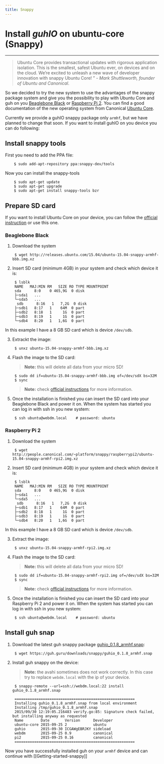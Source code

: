 ```yaml
---
title: Snappy
---
```


# Install *guhIO* on ubuntu-core (Snappy)
--------------------------------------------

> Ubuntu Core provides transactional updates with rigorous application isolation. This is the smallest, safest Ubuntu ever, on devices and on the cloud. We’re excited to unleash a new wave of developer innovation with snappy Ubuntu Core! ” - *Mark Shuttleworth, founder of Ubuntu and Canonical*.

So we decided to try the new system to use the advantages of the snappy package system and give you the possibility to play with Ubuntu Core and guh on you [Beaglebone Black](http://beagleboard.org/BLACK) or [Raspberry Pi 2](https://www.raspberrypi.org/products/raspberry-pi-2-model-b/). You can find a good documentation of the new operating system from Canonical [Ubuntu Core](https://developer.ubuntu.com/en/snappy/04.snappy.md).

Currently we provide a guhIO snappy package only `armhf`, but we have planned to change that soon. If you want to install guhIO on you device you can do following: 

## Install snappy tools

First you need to add the PPA file:

        $ sudo add-apt-repository ppa:snappy-dev/tools

Now you can install the snappy-tools

        $ sudo apt-get update
        $ sudo apt-get upgrade
        $ sudo apt-get install snappy-tools bzr

## Prepare SD card

If you want to install Ubuntu Core on your device, you can follow the [official instruction](https://developer.ubuntu.com/en/snappy/start/04.snappy.md#try-beaglebone) or use this one.

### Beaglebone Black

1. Download the system

        $ wget http://releases.ubuntu.com/15.04/ubuntu-15.04-snappy-armhf-bbb.img.xz
 
2. Insert SD card (minimum 4GB) in your system and check which device it is:

        $ lsblk
        NAME   MAJ:MIN RM   SIZE RO TYPE MOUNTPOINT
        sda      8:0    0 465,9G  0 disk 
        ├─sda1   ...
        └─sda5   ...
         sdb      8:16   1   7,2G  0 disk 
        ├─sdb1   8:17   1    64M  0 part 
        ├─sdb2   8:18   1     1G  0 part 
        ├─sdb3   8:19   1     1G  0 part 
        └─sdb4   8:20   1   1,6G  0 part 

In this example I have a 8 GB SD card which is device `/dev/sdb`.

3. Extrackt the image:

        $ unxz ubuntu-15.04-snappy-armhf-bbb.img.xz

4. Flash the image to the SD card:
    > **Note:** this will delete all data from your micro SD!    

        $ sudo dd if=ubuntu-15.04-snappy-armhf-bbb.img of=/dev/sdX bs=32M
        $ sync

    > **Note:** check [official instructions](https://developer.ubuntu.com/en/snappy/start/04.snappy.md#try-beaglebone) for more information.

5. Once the installation is finished you can insert the SD card into your Beaglebone Black and power it on. When the system has started you can log in with ssh in you new system:

        $ ssh ubuntu@webdm.local	# password: ubuntu


### Raspberry Pi 2

1. Download the system

        $ wget http://people.canonical.com/~platform/snappy/raspberrypi2/ubuntu-15.04-snappy-armhf-rpi2.img.xz
 
2. Insert SD card (minimum 4GB) in your system and check which device it is:

        $ lsblk
        NAME   MAJ:MIN RM   SIZE RO TYPE MOUNTPOINT
        sda      8:0    0 465,9G  0 disk 
        ├─sda1   ...
        └─sda5   ...
         sdb      8:16   1   7,2G  0 disk 
        ├─sdb1   8:17   1    64M  0 part 
        ├─sdb2   8:18   1     1G  0 part 
        ├─sdb3   8:19   1     1G  0 part 
        └─sdb4   8:20   1   1,6G  0 part 

In this example I have a 8 GB SD card which is device `/dev/sdb`.

3. Extract the image:

        $ unxz ubuntu-15.04-snappy-armhf-rpi2.img.xz

4. Flash the image to the SD card:
    > **Note:** this will delete all data from your micro SD!    

        $ sudo dd if=ubuntu-15.04-snappy-armhf-rpi2.img of=/dev/sdX bs=32M
        $ sync

    > **Note:** check [official instructions](https://developer.ubuntu.com/en/snappy/start/04.snappy.md#snappy-raspi2) for more information.

5. Once the installation is finished you can insert the SD card into your Raspberry Pi 2 and power it on. When the system has started you can log in with ssh in you new system:

        $ ssh ubuntu@webdm.local	# password: ubuntu


## Install guh snap

1. Download the latest guh snappy package [guhio_0.1.8_armhf.snap](https://guh.guru/downloads/snappy/guhio_0.1.8_armhf.snap):

        $ wget https://guh.guru/downloads/snappy/guhio_0.1.8_armhf.snap

2. Install guh snappy on the device:

    > **Note:** the avahi sometimes does not work correctly. In this case try to replace `webdm.local` with the ip of your device.

        $ snappy-remote --url=ssh://webdm.local:22 install guhio_0.1.8_armhf.snap

        =======================================================
        Installing guhio_0.1.8_armhf.snap from local environment
        Installing /tmp/guhio_0.1.8_armhf.snap
        2015/09/30 12:19:05.216483 verify.go:85: Signature check failed, but installing anyway as requested
        Name        Date       Version      Developer 
        ubuntu-core 2015-09-25 2            ubuntu    
        guhio       2015-09-30 ICGAWgEBRJKY sideload  
        webdm       2015-09-25 0.9          canonical 
        pi2         2015-09-25 0.16         canonical
        =======================================================


Now you have successfully installed guh on your `armhf` device and can continue with [[Getting-started-snappy]]
































